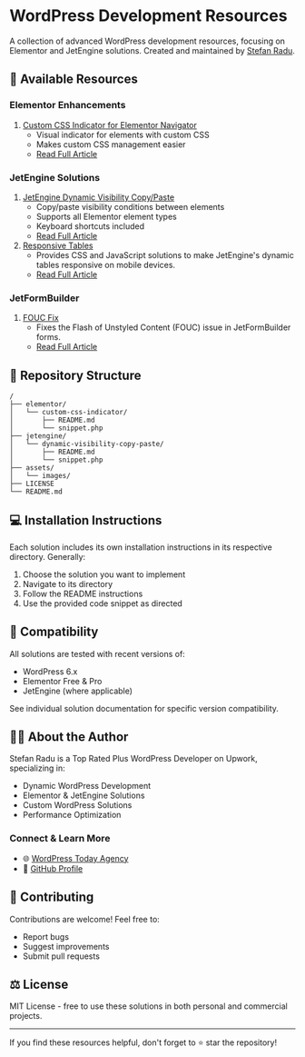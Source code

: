 # WordPress Development Resources
A collection of advanced WordPress development resources, focusing on Elementor and JetEngine solutions. Created and maintained by [Stefan Radu](https://github.com/stefanradu9).

## 🎯 Available Resources
### Elementor Enhancements
1. [Custom CSS Indicator for Elementor Navigator](./elementor/custom-css-indicator/)
   - Visual indicator for elements with custom CSS
   - Makes custom CSS management easier
   - [Read Full Article](https://www.wordpresstoday.agency/2024/12/22/add-custom-css-indicator-to-elementor-navigator-elements/)

### JetEngine Solutions
1. [JetEngine Dynamic Visibility Copy/Paste](./jetegine/dynamic-visibility-copy-paste/)
   - Copy/paste visibility conditions between elements
   - Supports all Elementor element types
   - Keyboard shortcuts included
   - [Read Full Article](https://www.wordpresstoday.agency/2024/12/06/how-to-copy-paste-jetengines-dynamic-visibility-conditions-using-elementor-jetengine-and-a-simple-code-snippet/)
2. [Responsive Tables](./jetegine/responsive-tables/)
   - Provides CSS and JavaScript solutions to make JetEngine's dynamic tables responsive on mobile devices.
   - [Read Full Article](https://www.wordpresstoday.agency/2024/11/12/how-to-make-jetengines-dynamic-table-responsive-for-mobile-devices/)

### JetFormBuilder
1. [FOUC Fix](./jetformbuilder/fouc-fix/)
   - Fixes the Flash of Unstyled Content (FOUC) issue in JetFormBuilder forms.
   - [Read Full Article](https://www.wordpresstoday.agency/2023/12/11/how-to-fix-fouc-flash-of-unstyled-content-in-jetformbuilders-forms/)


## 📁 Repository Structure
```
/
├── elementor/
│   └── custom-css-indicator/
│       ├── README.md
│       └── snippet.php
├── jetengine/
│   └── dynamic-visibility-copy-paste/
│       ├── README.md
│       └── snippet.php
├── assets/
│   └── images/
├── LICENSE
└── README.md
```

## 💻 Installation Instructions
Each solution includes its own installation instructions in its respective directory. Generally:
1. Choose the solution you want to implement
2. Navigate to its directory
3. Follow the README instructions
4. Use the provided code snippet as directed

## 🔧 Compatibility
All solutions are tested with recent versions of:
- WordPress 6.x
- Elementor Free & Pro
- JetEngine (where applicable)

See individual solution documentation for specific version compatibility.

## 👨‍💻 About the Author
Stefan Radu is a Top Rated Plus WordPress Developer on Upwork, specializing in:
- Dynamic WordPress Development
- Elementor & JetEngine Solutions
- Custom WordPress Solutions
- Performance Optimization

### Connect & Learn More
- 🌐 [WordPress Today Agency](https://www.wordpresstoday.agency/)
- 💼 [GitHub Profile](https://github.com/stefanradu9)

## 🤝 Contributing
Contributions are welcome! Feel free to:
- Report bugs
- Suggest improvements
- Submit pull requests

## ⚖️ License
MIT License - free to use these solutions in both personal and commercial projects.

---

If you find these resources helpful, don't forget to ⭐ star the repository!
